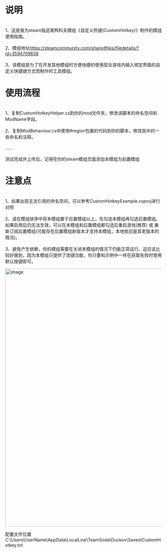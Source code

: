 # 说明
<br>1、这是我为steam版逃离鸭科夫模组《自定义热键(CustomHotkey)》制作的模组使用指南。</br>
<br>2、模组地址<a>https://steamcommunity.com/sharedfiles/filedetails/?id=3594709838</a></br>
<br>3、该模组是为了在开发其他模组时方便快捷的使用契合游戏内输入绑定界面的自定义快捷键方式而制作的工具模组。</br>

# 使用流程
<br>1、复制CustomHotkeyHelper.cs到你的mod文件夹，修改该脚本的命名空间和ModName字段。</br>
<br>2、复制ModBehaviour.cs中使用#region包裹的代码到你的脚本，修改其中的一些命名和注释。</br>
<br>......</br>
<br>测试完成并上传后，记得在你的steam模组页面添加本模组为前置模组</br>

# 注意点
<br>1、如果出现无法引用的命名空间，可以参考CustomHotkeyExample.csproj进行对照</br>
<br>2、请在模组排序中将本模组置于后置模组以上，先勾选本模组再勾选后置模组。如果启用后仍无法生效，可以在本模组和后置模组都勾选后重启游戏(推荐) 或 重新订阅后置模组(可能存在后置模组新版本才支持本模组，本地依旧是其老版本的情况)。</br>
<br>3、避免产生依赖，你的模组需要在关闭本模组的情况下仍能正常运行。这应该比较好做到，因为本模组只提供了改键功能，你只要和示例中一样在获取失败时使用默认按键即可。</br>

<img width="1200" height="829" alt="image" src="https://github.com/user-attachments/assets/f22b9c87-3edc-4bdf-b5d8-bee112059137" />

配置文件位置 C:\Users\UserName\AppData\LocalLow\TeamSoda\Duckov\Saves\CustomHotkey.txt
